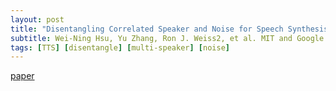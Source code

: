```yaml
---
layout: post
title: "Disentangling Correlated Speaker and Noise for Speech Synthesis via Data Augmentation and Adversarial Factorization"
subtitle: Wei-Ning Hsu, Yu Zhang, Ron J. Weiss2, et al. MIT and Google. ICASSP 2019.
tags: [TTS] [disentangle] [multi-speaker] [noise]
---
```

[paper](https://openreview.net/pdf?id=Bkg9ZeBB37)
